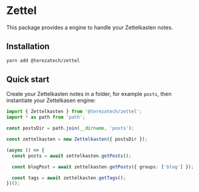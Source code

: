 # Zettel

This package provides a engine to handle your Zettelkasten notes.

## Installation

```bash
yarn add @terezatech/zettel
```

## Quick start

Create your Zettelkasten notes in a folder, for example `posts`, then instantiate your Zettelkasen engine:

```ts
import { Zettelkasten } from '@terezatech/zettel';
import * as path from 'path';

const postsDir = path.join(__dirname, 'posts');

const zettelkasten = new Zettelkasten({ postsDir });

(async () => {
  const posts = await zettelkasten.getPosts();

  const blogPost = await zettelkasten.getPosts({ groups: ['blog'] });

  const tags = await zettelkasten.getTags();
})();
```
